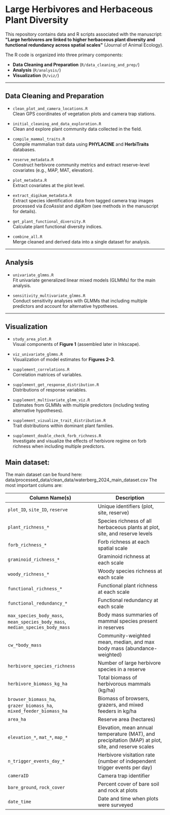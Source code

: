 # Large Herbivores and Herbaceous Plant Diversity

This repository contains data and R scripts associated with the manuscript:  
**"Large herbivores are linked to higher herbaceous plant diversity and functional redundancy across spatial scales"** (Journal of Animal Ecology).

The R code is organized into three primary components:

- **Data Cleaning and Preparation** (`R/data_cleaning_and_prep/`)
- **Analysis** (`R/analysis/`)
- **Visualization** (`R/viz/`)

---

## Data Cleaning and Preparation

- `clean_plot_and_camera_locations.R`  
  Clean GPS coordinates of vegetation plots and camera trap stations.

- `initial_cleaning_and_data_exploration.R`  
  Clean and explore plant community data collected in the field.

- `compile_mammal_traits.R`  
  Compile mammalian trait data using **PHYLACINE** and **HerbiTraits** databases.

- `reserve_metadata.R`  
  Construct herbivore community metrics and extract reserve-level covariates (e.g., MAP, MAT, elevation).

- `plot_metadata.R`  
  Extract covariates at the plot level.

- `extract_digikam_metadata.R`  
  Extract species identification data from tagged camera trap images processed via *EcoAssist* and *digiKam* (see methods in the manuscript for details).

- `get_plant_functional_diversity.R`  
  Calculate plant functional diversity indices.

- `combine_all.R`  
  Merge cleaned and derived data into a single dataset for analysis.

---

## Analysis

- `univariate_glmms.R`  
  Fit univariate generalized linear mixed models (GLMMs) for the main analysis.

- `sensitivity_multivariate_glmms.R`  
  Conduct sensitivity analyses with GLMMs that including multiple predictors and account for alternative hypotheses.

---

## Visualization


- `study_area_plot.R`  
  Visual components of **Figure 1** (assembled later in Inkscape).

- `viz_univariate_glmms.R`  
  Visualization of model estimates for **Figures 2–3**.

- `supplement_correlations.R`  
  Correlation matrices of variables.

- `supplement_get_response_distribution.R`  
  Distributions of response variables.

- `supplement_multivariate_glmm_viz.R`  
  Estimates from GLMMs with multiple predictors (including testing alternative hypotheses).

- `supplement_vizualize_trait_distribution.R`  
  Trait distributions within dominant plant families.

- `supplement_double_check_forb_richness.R`  
  Investigate and visualize the effects of herbivore regime on forb richness when including multiple predictors.

## Main dataset: 
The main dataset can be found here: data/processed_data/clean_data/waterberg_2024_main_dataset.csv
The most important colums are: 



| Column Name(s)                         | Description |
|------------------------------------|-------------|
| `plot_ID`, `site_ID`, `reserve`    | Unique identifiers (plot, site, reserve) |
| `plant_richness_*`                 | Species richness of all herbaceous plants at plot, site, and reserve levels |
| `forb_richness_*`                  | Forb richness at each spatial scale |
| `graminoid_richness_*`            | Graminoid richness at each scale |
| `woody_richness_*`                | Woody species richness at each scale |
| `functional_richness_*`           | Functional plant richness at each scale |
| `functional_redundancy_*`         | Functional redundancy at each scale |
| `max_species_body_mass`, `mean_species_body_mass`, `median_species_body_mass` | Body mass summaries of mammal species present in reserves |
| `cw_*body_mass`                   | Community-weighted mean, median, and max body mass (abundance-weighted) |
| `herbivore_species_richness`      | Number of large herbivore species in a reserve |
| `herbivore_biomass_kg_ha`         | Total biomass of herbivorous mammals (kg/ha) |
| `browser_biomass_ha`, `grazer_biomass_ha`, `mixed_feeder_biomass_ha` | Biomass of browsers, grazers, and mixed feeders in kg/ha|
| `area_ha`                         | Reserve area (hectares) |
| `elevation_*`, `mat_*`, `map_*`   | Elevation, mean annual temperature (MAT), and precipitation (MAP) at plot, site, and reserve scales |
| `n_trigger_events_day_*`          | Herbivore visitation rate (number of independent trigger events per day) |
| `cameraID`                        | Camera trap identifier |
| `bare_ground`, `rock_cover`       | Percent cover of bare soil and rock at plots |
| `date_time`                       | Date and time when plots were surveyed |
